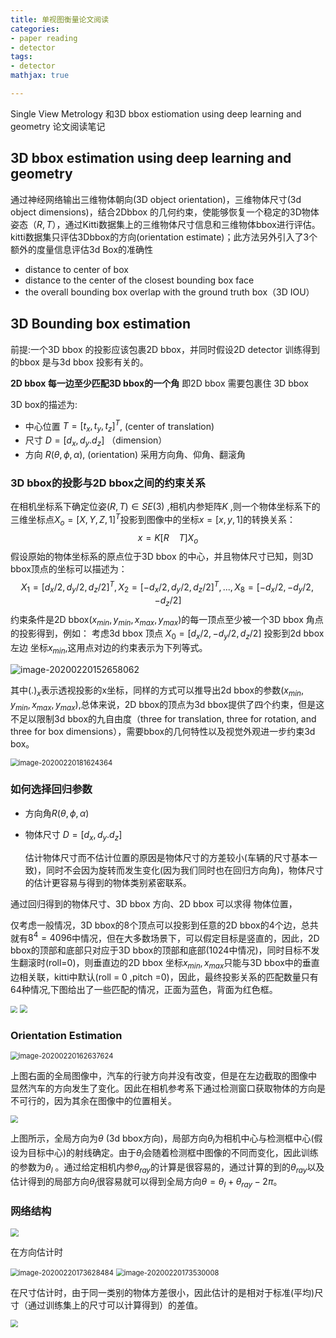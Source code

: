 ```yaml
---
title: 单视图衡量论文阅读
categories:
- paper reading 
- detector
tags:
- detector
mathjax: true

---
```


Single View Metrology 和3D bbox estiomation using deep learning and geometry 论文阅读笔记

<!--more-->

## 3D bbox estimation using deep learning and geometry

通过神经网络输出三维物体朝向(3D object orientation)，三维物体尺寸(3d object dimensions)，结合2Dbbox 的几何约束，使能够恢复一个稳定的3D物体姿态（$R,T$），通过Kitti数据集上的三维物体尺寸信息和三维物体bbox进行评估。
kitti数据集只评估3Dbbox的方向(orientation estimate)；此方法另外引入了3个额外的度量信息评估3d Box的准确性

- distance to center of box
- distance to the center of the closest bounding box face
- the overall bounding box overlap with the ground truth box（3D IOU）

## 3D Bounding box estimation

前提:一个3D bbox 的投影应该包裹2D bbox，并同时假设2D detector 训练得到的bbox 是与3d bbox 投影有关的。

**2D bbox 每一边至少匹配3D bbox的一个角** 即2D bbox 需要包裹住 3D bbox

3D box的描述为:

- 中心位置   $T=[t_x,t_y,t_z]^T$,  (center of translation)
- 尺寸         $D=[d_x,d_y.d_z]$  （dimension）
- 方向        $R(\theta,\phi,\alpha)$,              (orientation) 采用方向角、仰角、翻滚角 

### 3D bbox的投影与2D bbox之间的约束关系

在相机坐标系下确定位姿$(R,T)\in SE(3)$ ,相机内参矩阵$K$ ,则一个物体坐标系下的三维坐标点$X_o=[X,Y,Z,1]^T$投影到图像中的坐标$x=[x,y,1]$的转换关系：
$$
x=K[R\ \ \ \ T]X_o
$$
假设原始的物体坐标系的原点位于3D bbox 的中心，并且物体尺寸已知，则3D bbox顶点的坐标可以描述为：
$$
X_1 = [d_x/2,d_y/2,d_z/2]^T,X_2 = [-d_x/2,d_y/2,d_z/2]^T,...,X_8=[-d_x/2,-d_y/2,-d_z/2]
$$
约束条件是2D bbox($x_{min},y_{min},x_{max},y_{max}$)的每一顶点至少被一个3D bbox 角点的投影得到，例如：
考虑3d bbox 顶点 $X_0=[d_x/2,-d_y/2,d_z/2]$ 投影到2d bbox左边 坐标$x_{min}$,这用点对边的约束表示为下列等式。

![image-20200220152658062](single-view-metrology\image-20200220152658062.png)

其中$(.)_x$表示透视投影的x坐标，同样的方式可以推导出2d bbox的参数($x_{min},y_{min},x_{max},y_{max}$),总体来说，2D bbox的顶点为3d bbox提供了四个约束，但是这不足以限制3d bbox的九自由度（three for translation, three for rotation, and three for box dimensions），需要bbox的几何特性以及视觉外观进一步约束3d box。

<img src="single-view-metrology\image-20200220181624364.png" alt="image-20200220181624364" style="zoom:80%;" />

### 如何选择回归参数

- 方向角$R(\theta,\phi,\alpha)$

- 物体尺寸 $D=[d_x,d_y.d_z]$

  估计物体尺寸而不估计位置的原因是物体尺寸的方差较小(车辆的尺寸基本一致)，同时不会因为旋转而发生变化(因为我们同时也在回归方向角)，物体尺寸的估计更容易与得到的物体类别紧密联系。

通过回归得到的物体尺寸、3D bbox 方向、2D bbox 可以求得 物体位置，

仅考虑一般情况，3D bbox的8个顶点可以投影到任意的2D bbox的4个边，总共就有$8^4=4096$中情况，但在大多数场景下，可以假定目标是竖直的，因此，2D bbox的顶部和底部只对应于3D bbox的顶部和底部(1024中情况)，同时目标不发生翻滚时(roll=0)，则垂直边的2D bbox 坐标$x_{min},x_{max}$只能与3D bbox中的垂直边相关联，kitti中默认(roll = 0 ,pitch =0)，因此，最终投影关系的匹配数量只有64种情况,下图给出了一些匹配的情况，正面为蓝色，背面为红色框。

<img src="single-view-metrology/corre.png" style="zoom: 67%;" />

<img src="single-view-metrology\m248gym63e.jpg" style="zoom:80%;" />

### Orientation Estimation



<img src="single-view-metrology\image-20200220162637624.png" alt="image-20200220162637624" style="zoom:80%;" />

上图右面的全局图像中，汽车的行驶方向并没有改变，但是在左边截取的图像中 显然汽车的方向发生了变化。因此在相机参考系下通过检测窗口获取物体的方向是不可行的，因为其余在图像中的位置相关。

<img src="single-view-metrology\2.png" style="zoom:75%;" />

上图所示，全局方向为$\theta$ (3d bbox方向)，局部方向$\theta_{l}$为相机中心与检测框中心(假设为目标中心)的射线确定。由于$\theta_l$会随着检测框中图像的不同而变化，因此训练的参数为$\theta_l$ 。通过给定相机内参$\theta_{ray}$的计算是很容易的，通过计算的到的$\theta_{ray}$以及估计得到的局部方向$\theta_{l}$很容易就可以得到全局方向$\theta=\theta_l+\theta_{ray}-2\pi$。



### 网络结构

<img src="single-view-metrology\170408.png" style="zoom:80%;" />

在方向估计时



<img src="single-view-metrology\image-20200220173628484.png" alt="image-20200220173628484" style="zoom: 80%;" />

<img src="single-view-metrology\image-20200220173530008.png" alt="image-20200220173530008" style="zoom:80%;" />

在尺寸估计时，由于同一类别的物体方差很小，因此估计的是相对于标准(平均)尺寸（通过训练集上的尺寸可以计算得到）的差值。

<img src="single-view-metrology\173312.png" style="zoom:75%;" />